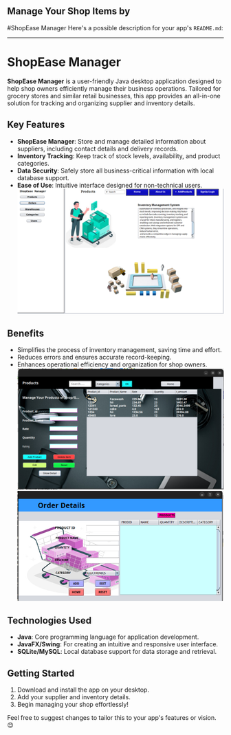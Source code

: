 ## Manage Your Shop Items by
#ShopEase Manager
Here's a possible description for your app's `README.md`:

---

#  ShopEase Manager

**ShopEase Manager** is a user-friendly Java desktop application designed to help shop owners efficiently manage their business operations. Tailored for grocery stores and similar retail businesses, this app provides an all-in-one solution for tracking and organizing supplier and inventory details.  

## Key Features  
- **ShopEase Manager**: Store and manage detailed information about suppliers, including contact details and delivery records.  
- **Inventory Tracking**: Keep track of stock levels, availability, and product categories.  
- **Data Security**: Safely store all business-critical information with local database support.  
- **Ease of Use**: Intuitive interface designed for non-technical users.  
![Home](/home1.png)   


## Benefits  
- Simplifies the process of inventory management, saving time and effort.  
- Reduces errors and ensures accurate record-keeping.  
- Enhances operational efficiency and organization for shop owners.  
![product Manager](/produc.png)
![product Manager](/order.png)

## Technologies Used  
- **Java**: Core programming language for application development.  
- **JavaFX/Swing**: For creating an intuitive and responsive user interface.  
- **SQLite/MySQL**: Local database support for data storage and retrieval.  

## Getting Started  
1. Download and install the app on your desktop.  
2. Add your supplier and inventory details.  
3. Begin managing your shop effortlessly!  

Feel free to suggest changes to tailor this to your app's features or vision. 😊